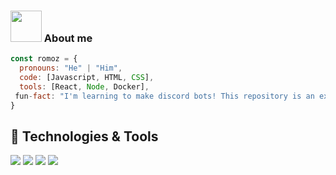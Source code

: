### <img src="https://media.giphy.com/media/VgCDAzcKvsR6OM0uWg/giphy.gif" width="50"> About me

```javascript
const romoz = {
  pronouns: "He" | "Him",
  code: [Javascript, HTML, CSS],
  tools: [React, Node, Docker],
 fun-fact: "I'm learning to make discord bots! This repository is an example of my bot."
}
```
## 🔧 Technologies & Tools

![](https://img.shields.io/badge/Editor-VS_Code-informational?style=flat&logo=visual-studio-code&logoColor=white&color=6aa6f8)
![](https://img.shields.io/badge/Code-JavaScript-informational?style=flat&logo=javascript&logoColor=white&color=6aa6f8)
![](https://img.shields.io/badge/Tools-PostgreSQL-informational?style=flat&logo=postgresql&logoColor=white&color=6aa6f8)
![](https://img.shields.io/badge/Tools-Docker-informational?style=flat&logo=docker&logoColor=white&color=6aa6f8)


